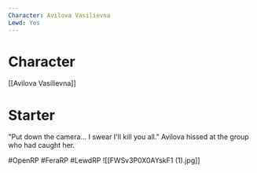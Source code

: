 ```yaml
---
Character: Avilova Vasilievna
Lewd: Yes
---
```

# Character
[[Avilova Vasilievna]]

# Starter
"Put down the camera... I swear I'll kill you all." Avilova hissed at the group who had caught her.  

#OpenRP #FeraRP #LewdRP 
![[FWSv3P0X0AYskF1 (1).jpg]]